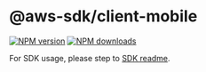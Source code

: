 # @aws-sdk/client-mobile

[![NPM version](https://img.shields.io/npm/v/@aws-sdk/client-mobile/latest.svg)](https://www.npmjs.com/package/@aws-sdk/client-mobile)
[![NPM downloads](https://img.shields.io/npm/dm/@aws-sdk/client-mobile.svg)](https://www.npmjs.com/package/@aws-sdk/client-mobile)

For SDK usage, please step to [SDK readme](https://github.com/aws/aws-sdk-js-v3).
